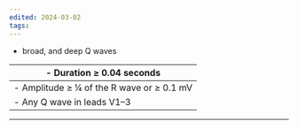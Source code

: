 ```yaml
---
edited: 2024-03-02
tags:
---
```

- broad, and deep Q waves

| - Duration ≥ 0.04 seconds                 |
| ----------------------------------------- |
| - Amplitude ≥ ¼ of the R wave or ≥ 0.1 mV |
| - Any Q wave in leads V1–3                |

---

